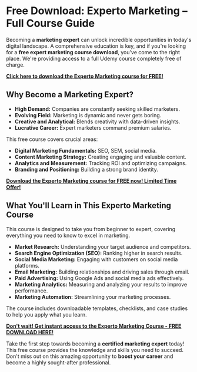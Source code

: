 # Free Download: Experto Marketing – Full Course Guide

Becoming a **marketing expert** can unlock incredible opportunities in today's digital landscape. A comprehensive education is key, and if you're looking for a **free expert marketing course download**, you've come to the right place. We're providing access to a full Udemy course completely free of charge.

[**Click here to download the Experto Marketing course for FREE!**](https://udemywork.com/experto-marketing)

## Why Become a Marketing Expert?

*   **High Demand:** Companies are constantly seeking skilled marketers.
*   **Evolving Field:** Marketing is dynamic and never gets boring.
*   **Creative and Analytical:** Blends creativity with data-driven insights.
*   **Lucrative Career:** Expert marketers command premium salaries.

This free course covers crucial areas:

*   **Digital Marketing Fundamentals:** SEO, SEM, social media.
*   **Content Marketing Strategy:** Creating engaging and valuable content.
*   **Analytics and Measurement:** Tracking ROI and optimizing campaigns.
*   **Branding and Positioning:** Building a strong brand identity.

[**Download the Experto Marketing course for FREE now! Limited Time Offer!**](https://udemywork.com/experto-marketing)

## What You'll Learn in This Experto Marketing Course

This course is designed to take you from beginner to expert, covering everything you need to know to excel in marketing.

*   **Market Research:** Understanding your target audience and competitors.
*   **Search Engine Optimization (SEO):** Ranking higher in search results.
*   **Social Media Marketing:** Engaging with customers on social media platforms.
*   **Email Marketing:** Building relationships and driving sales through email.
*   **Paid Advertising:** Using Google Ads and social media ads effectively.
*   **Marketing Analytics:** Measuring and analyzing your results to improve performance.
*   **Marketing Automation:** Streamlining your marketing processes.

The course includes downloadable templates, checklists, and case studies to help you apply what you learn.

[**Don't wait! Get instant access to the Experto Marketing Course - FREE DOWNLOAD HERE!**](https://udemywork.com/experto-marketing)

Take the first step towards becoming a **certified marketing expert** today! This free course provides the knowledge and skills you need to succeed. Don't miss out on this amazing opportunity to **boost your career** and become a highly sought-after professional.

